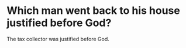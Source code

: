 # Which man went back to his house justified before God?

The tax collector was justified before God.
